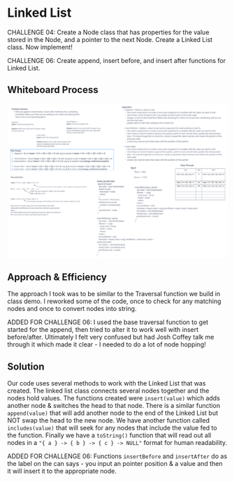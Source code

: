 # Linked List

CHALLENGE 04: Create a Node class that has properties for the value stored in the Node, and a pointer to the next Node. Create a Linked List class. Now implement!

CHALLENGE 06: Create append, insert before, and insert after functions for Linked List.

## Whiteboard Process

![Whiteboard](./whiteboard06.png)

## Approach & Efficiency
<!-- What approach did you take? Why? What is the Big O space/time for this approach? -->
The approach I took was to be similar to the Traversal function we build in class demo. I reworked some of the code, once to check for any matching nodes and once to convert nodes into string.

ADDED FOR CHALLENGE 06: I used the base traversal function to get started for the append, then tried to alter it to work well with insert before/after. Ultimately I felt very confused but had Josh Coffey talk me through it which made it clear - I needed to do a lot of node hopping!

## Solution
<!-- Show how to run your code, and examples of it in action -->
Our code uses several methods to work with the Linked List that was created. The linked list class connects several nodes together and the nodes hold values. The functions  created were `insert(value)` which adds another node & switches the head to that node. There is a similar function `append(value)` that will add another node to the end of the Linked List but NOT swap the head to the new node. We have another function called `includes(value)` that will seek for any nodes that include the value fed to the function. Finally we have a `toString()` function that will read out all nodes in a `"{ a } -> { b } -> { c } -> NULL"` format for human readability.

ADDED FOR CHALLENGE 06: Functions `insertBefore` and `insertAfter` do as the label on the can says - you input an pointer position & a value and then it will insert it to the appropriate node.
